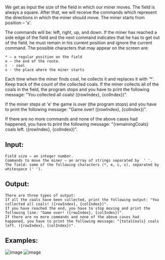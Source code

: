 We get as input the size of the field in which our miner moves. The field is always a square. After that, we will receive the commands which represent the directions in which the miner should move. The miner starts from position – 's'. 

The commands will be: left, right, up, and down. If the miner has reached a side edge of the field and the next command indicates that he has to get out of the field, he must remain in his current position and ignore the current command. The possible characters that may appear on the screen are:

	* – a regular position on the field
	e – the end of the route.
	c  - coal
	s - the place where the miner starts

Each time when the miner finds coal, he collects it and replaces it with '*'. Keep track of the count of the collected coals. If the miner collects all of the coals in the field, the program stops and you have to print the following message: "You collected all coals! ({rowIndex}, {colIndex})".

If the miner steps at 'e' the game is over (the program stops) and you have to print the following message: "Game over! ({rowIndex}, {colIndex})".

If there are no more commands and none of the above cases had happened, you have to print the following message: "{remainingCoals} coals left. ({rowIndex}, {colIndex})".

## Input:

	Field size – an integer number.
	Commands to move the miner – an array of strings separated by  ' '.
	The field: some of the following characters (*, e, c, s), separated by whitespace (' ').

## Output:

	There are three types of output:
	If all the coals have been collected, print the following output: "You collected all coals! ({rowIndex}, {colIndex})".
	If you have reached the end, you have to stop moving and print the following line: "Game over! ({rowIndex}, {colIndex})".
	If there are no more commands and none of the above cases had happened, you have to print the following message: "{totalCoals} coals left. ({rowIndex}, {colIndex})".

## Examples:

![image](https://user-images.githubusercontent.com/45227327/214079176-7d6ed62e-fe56-4ffb-b5a4-fce9a1786210.png)
![image](https://user-images.githubusercontent.com/45227327/214079331-fbd43fef-9c6b-478a-8a50-ea3f200663f8.png)
